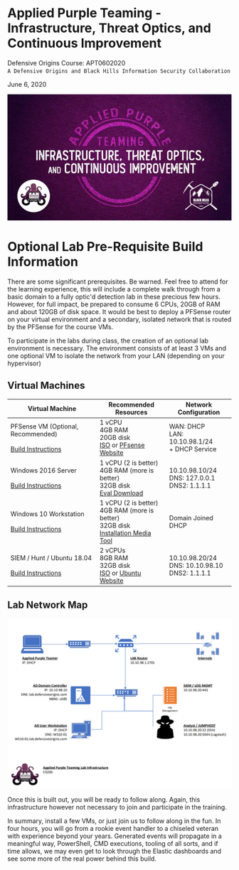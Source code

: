 # Applied Purple Teaming - Infrastructure, Threat Optics, and Continuous Improvement
Defensive Origins Course: APT0602020<br>
`A Defensive Origins and Black Hills Information Security Collaboration`

June 6, 2020

![](https://github.com/DefensiveOrigins/dolib-images/raw/master/doc/images/APT06202001/EZRMAZUXYAAj-JD.jpg)

# Optional Lab Pre-Requisite Build Information

There are some significant prerequisites. Be warned. Feel free to attend for the learning experience, this will include a complete walk through from a basic domain to a fully optic'd detection lab in these precious few hours. However, for full impact, be prepared to consume 6 CPUs, 20GB of RAM and about 120GB of disk space. It would be best to deploy a PFSense router on your virtual environment and a secondary, isolated network that is routed by the PFSense for the course VMs.

To participate in the labs during class, the creation of an optional lab environment is necessary.  The environment consists of at least 3 VMs and one optional VM to isolate the network from your LAN (depending on your hypervisor)

## Virtual Machines
| Virtual Machine                          | Recommended Resources                    | Network Configuration                    |
|------------------------------------------|------------------------------------------|------------------------------------------|
| PFSense VM (Optional, Recommended)<br><br>[Build Instructions][1] | 1 vCPU<br>4GB RAM<br>20GB disk<br>[ISO](https://atxfiles.pfsense.org/mirror/downloads/pfSense-CE-2.4.5-RELEASE-amd64.iso.gz) or [PFsense Website][2] | WAN: DHCP<br>LAN: 10.10.98.1/24<br>+ DHCP Service |
| Windows 2016 Server<br><br>[Build Instructions][3] | 1 vCPU (2 is better)<br>4GB RAM (more is better)<br>32GB disk<br>[Eval Download][4] | 10.10.98.10/24<br>DNS: 127.0.0.1<br>DNS2: 1.1.1.1 |
| Windows 10 Workstation<br><br>[Build Instructions][5] | 1 vCPU (2 is better)<br>4GB RAM (more is better)<br>32GB disk<br>[Installation Media Tool][6] | Domain Joined<br>DHCP                    |
| SIEM / Hunt / Ubuntu 18.04<br><br>[Build Instructions][7] | 2 vCPUs<br>8GB RAM<br>32GB disk<br> [ISO][8] or [Ubuntu Website][9]          | 10.10.98.20/24<br>DNS: 10.10.98.10<br>DNS2: 1.1.1.1 |

## Lab Network Map
![](images/0-NetMap1.png)


Once this is built out, you will be ready to follow along. Again, this infrastructure however not necessary to join and participate in the training.

In summary, install a few VMs, or just join us to follow along in the fun. In four hours, you will go from a rookie event handler to a chiseled veteran with experience beyond your years. Generated events will propagate in a meaningful way, PowerShell, CMD executions, tooling of all sorts, and if time allows, we may even get to look through the Elastic dashboards and see some more of the real power behind this build.

  [1]: 1-PFSense.md
  [2]: https://www.pfsense.org/download/
  [3]: 2-DomainController.md
  [4]: https://www.microsoft.com/en-us/evalcenter/evaluate-windows-server-2016?filetype=ISO
  [5]: 3-Workstation.md
  [6]: https://www.microsoft.com/en-us/software-download/windows10
  [7]: 4-HuntSIEM.md
  [8]: https://releases.ubuntu.com/18.04.4/ubuntu-18.04.4-live-server-amd64.iso
  [9]: https://releases.ubuntu.com/18.04.4/

